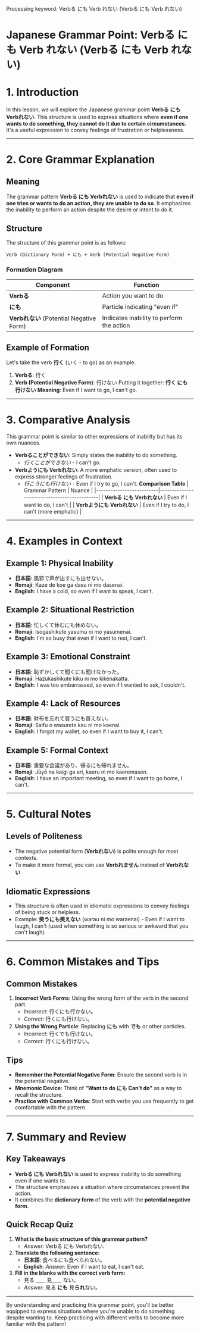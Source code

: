 Processing keyword: Verbる にも Verb れない (Verbる にも Verb れない)
# Japanese Grammar Point: Verbる にも Verb れない (Verbる にも Verb れない)
# 1. Introduction
In this lesson, we will explore the Japanese grammar point **Verbる にも Verbれない**. This structure is used to express situations where **even if one wants to do something, they cannot do it due to certain circumstances**. It's a useful expression to convey feelings of frustration or helplessness.

---
# 2. Core Grammar Explanation
## Meaning
The grammar pattern **Verbる にも Verbれない** is used to indicate that **even if one tries or wants to do an action, they are unable to do so**. It emphasizes the inability to perform an action despite the desire or intent to do it.
## Structure
The structure of this grammar point is as follows:
```
Verb (Dictionary Form) + にも + Verb (Potential Negative Form)
```
### Formation Diagram
| Component                    | Function                                     |
|------------------------------|----------------------------------------------|
| **Verbる**                   | Action you want to do                        |
| **にも**                     | Particle indicating "even if"                |
| **Verbれない** (Potential Negative Form) | Indicates inability to perform the action |
## Example of Formation
Let's take the verb **行く** (いく - to go) as an example.
1. **Verbる**: 行く
2. **Verb (Potential Negative Form)**: 行けない
Putting it together:
**行く にも 行けない**
**Meaning**: Even if I want to go, I can't go.
---
# 3. Comparative Analysis
This grammar point is similar to other expressions of inability but has its own nuances.
- **Verbることができない**: Simply states the inability to do something.
  - *行くことができない* - I can't go.
- **Verbようにも Verbれない**: A more emphatic version, often used to express stronger feelings of frustration.
  - *行こうにも行けない* - Even if I try to go, I can't.
**Comparison Table**
| Grammar Pattern          | Nuance                                      |
|--------------------------|---------------------------------------------|
| **Verbる にも Verbれない**     | Even if I want to do, I can't            |
| **Verbようにも Verbれない**   | Even if I try to do, I can't (more emphatic) |
---
# 4. Examples in Context
## Example 1: Physical Inability
- **日本語**: 風邪で声が出すにも出せない。
- **Romaji**: Kaze de koe ga dasu ni mo dasenai.
- **English**: I have a cold, so even if I want to speak, I can't.
## Example 2: Situational Restriction
- **日本語**: 忙しくて休むにも休めない。
- **Romaji**: Isogashikute yasumu ni mo yasumenai.
- **English**: I'm so busy that even if I want to rest, I can't.
## Example 3: Emotional Constraint
- **日本語**: 恥ずかしくて聞くにも聞けなかった。
- **Romaji**: Hazukashikute kiku ni mo kikenakatta.
- **English**: I was too embarrassed, so even if I wanted to ask, I couldn't.
## Example 4: Lack of Resources
- **日本語**: 財布を忘れて買うにも買えない。
- **Romaji**: Saifu o wasurete kau ni mo kaenai.
- **English**: I forgot my wallet, so even if I want to buy it, I can't.
## Example 5: Formal Context
- **日本語**: 重要な会議があり、帰るにも帰れません。
- **Romaji**: Jūyō na kaigi ga ari, kaeru ni mo kaeremasen.
- **English**: I have an important meeting, so even if I want to go home, I can't.
---
# 5. Cultural Notes
## Levels of Politeness
- The negative potential form (**Verbれない**) is polite enough for most contexts.
- To make it more formal, you can use **Verbれません** instead of **Verbれない**.
## Idiomatic Expressions
- This structure is often used in idiomatic expressions to convey feelings of being stuck or helpless.
- Example: **笑うにも笑えない** (warau ni mo waraenai) - Even if I want to laugh, I can't (used when something is so serious or awkward that you can't laugh).
---
# 6. Common Mistakes and Tips
## Common Mistakes
1. **Incorrect Verb Forms**: Using the wrong form of the verb in the second part.
   - *Incorrect*: 行くにも行かない。
   - *Correct*: 行くにも行けない。
2. **Using the Wrong Particle**: Replacing **にも** with **でも** or other particles.
   - *Incorrect*: 行くでも行けない。
   - *Correct*: 行くにも行けない。
## Tips
- **Remember the Potential Negative Form**: Ensure the second verb is in the potential negative.
- **Mnemonic Device**: Think of **"Want to do にも Can't do"** as a way to recall the structure.
- **Practice with Common Verbs**: Start with verbs you use frequently to get comfortable with the pattern.
---
# 7. Summary and Review
## Key Takeaways
- **Verbる にも Verbれない** is used to express inability to do something even if one wants to.
- The structure emphasizes a situation where circumstances prevent the action.
- It combines the **dictionary form** of the verb with the **potential negative form**.
## Quick Recap Quiz
1. **What is the basic structure of this grammar pattern?**
   - *Answer:* Verbる にも Verbれない.
2. **Translate the following sentence:**
   - **日本語**: 食べるにも食べられない。
   - **English**: *Answer:* Even if I want to eat, I can't eat.
3. **Fill in the blanks with the correct verb form:**
   - 見る ____ 見____ ない。
   - *Answer:* 見る **にも** 見**られ**ない。
---
By understanding and practicing this grammar point, you'll be better equipped to express situations where you're unable to do something despite wanting to. Keep practicing with different verbs to become more familiar with the pattern!
